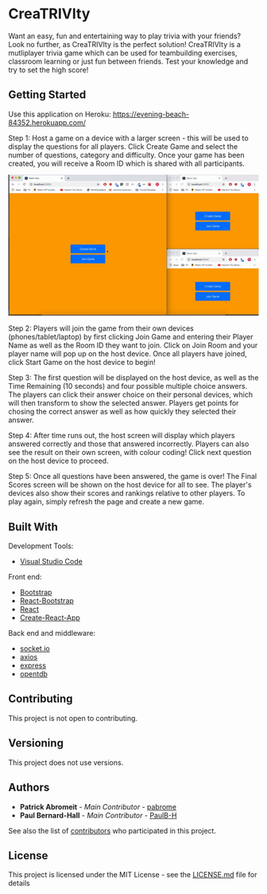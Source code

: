 # CreaTRIVIty

Want an easy, fun and entertaining way to play trivia with your friends? Look no further, as CreaTRIVIty is the perfect solution! CreaTRIVIty is a mutliplayer trivia game which can be used for teambuilding exercises, classroom learning or just fun between friends. Test your knowledge and try to set the high score!

## Getting Started

Use this application on Heroku: https://evening-beach-84352.herokuapp.com/

Step 1: Host a game on a device with a larger screen - this will be used to display the questions for all players. Click Create Game and select the number of questions, category and difficulty. Once your game has been created, you will receive a Room ID which is shared with all participants.

![Working Giphy](/public/Create-game.gif)

Step 2: Players will join the game from their own devices (phones/tablet/laptop) by first clicking Join Game and entering their Player Name as well as the Room ID they want to join. Click on Join Room and your player name will pop up on the host device. Once all players have joined, click Start Game on the host device to begin! 

Step 3: The first question will be displayed on the host device, as well as the Time Remaining (10 seconds) and four possible multiple choice answers. The players can click their answer choice on their personal devices, which will then transform to show the selected answer. Players get points for chosing the correct answer as well as how quickly they selected their answer.

Step 4: After time runs out, the host screen will display which players answered correctly and those that answered incorrectly. Players can also see the result on their own screen, with colour coding! Click next question on the host device to proceed.

Step 5: Once all questions have been answered, the game is over! The Final Scores screen will be shown on the host device for all to see. The player's devices also show their scores and rankings relative to other players. To play again, simply refresh the page and create a new game. 


## Built With

Development Tools:
  * [Visual Studio Code](https://code.visualstudio.com/docs/setup/setup-overview)

Front end:
  * [Bootstrap](https://getbootstrap.com)
  * [React-Bootstrap](https://react-bootstrap.github.io/)
  * [React](https://reactjs.org/)
  * [Create-React-App](https://github.com/facebook/create-react-app)

Back end and middleware:
  * [socket.io](https://socket.io/)
  * [axios](https://www.npmjs.com/package/axios)
  * [express](https://www.npmjs.com/package/express)
  * [opentdb](https://opentdb.com/) 

## Contributing

This project is not open to contributing.

## Versioning

This project does not use versions. 

## Authors

* **Patrick Abromeit** - *Main Contributor* - [pabrome](https://github.com/pabrome)
* **Paul Bernard-Hall** - *Main Contributor* - [PaulB-H](https://github.com/PaulB-H)

See also the list of [contributors](https://github.com/PaulB-H/ReactTrivia/graphs/contributors) who participated in this project.

## License

This project is licensed under the MIT License - see the [LICENSE.md](LICENSE.md) file for details
